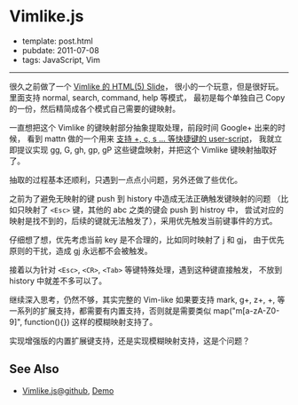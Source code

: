 
# Vimlike.js

- template: post.html
- pubdate: 2011-07-08
- tags: JavaScript, Vim

----


很久之前做了一个 [Vimlike 的 HTML(5) Slide](https://github.com/hotoo/Vimlide)，
很小的一个玩意，但是很好玩。里面支持 normal, search, command, help 等模式，
最初是每个单独自己 Copy 的一份，然后精简成各个模式自己需要的键映射。

一直想把这个 Vimlike 的键映射部分抽象提取处理，前段时间 Google+ 出来的时候，
看到 mattn 做的一个用来
[支持 +, c, s ... 等快捷键的 user-script](https://github.com/mattn/GooglePlusCommander)，
我就立即提议实现 gg, G, gh, gp, gP 这些键盘映射，并把这个 Vimlike 键映射抽取好了。

抽取的过程基本还顺利，只遇到一点点小问题，另外还做了些优化。

之前为了避免无映射的键 push 到 history 中造成无法正确触发键映射的问题
（比如只映射了 `<Esc>` 键，其他的 abc 之类的键会 push 到 histroy 中，
尝试对应的映射是找不到的，后续的键就无法触发了），采用优先触发当前键事件的方式。

仔细想了想，优先考虑当前 key 是不合理的，比如同时映射了 j 和 gj，
由于优先原则的干扰，造成 gj 永远都不会被触发。

接着以为针对 `<Esc>`, `<CR>`, `<Tab>` 等键特殊处理，遇到这种键直接触发，
不放到 history 中就差不多可以了。

继续深入思考，仍然不够，其实完整的 Vim-like 如果要支持 mark, g+, z+, \+,
等一系列的扩展支持，都需要有内置支持，否则就是需要类似
map("m[a-zA-Z0-9]", function(){}) 这样的模糊映射支持了。

实现增强版的内置扩展键支持，还是实现模糊映射支持，这是个问题？

## See Also

* [Vimlike.js@github](https://github.com/hotoo/Vimlike.js),
    [Demo](http://hotoo.me/Vimlike.js/Vimlike.html)
